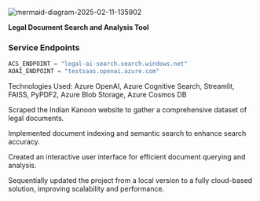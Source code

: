 ![mermaid-diagram-2025-02-11-135902](https://github.com/user-attachments/assets/ecae60f5-b356-489a-82dd-040a6e8061bc)


<b>Legal Document Search and Analysis Tool</b>

### Service Endpoints
```python
ACS_ENDPOINT = "legal-ai-search.search.windows.net"
AOAI_ENDPOINT = "testsaas.openai.azure.com"
```


Technologies Used: Azure OpenAI, Azure Cognitive Search, Streamlit, FAISS, PyPDF2, Azure Blob Storage, Azure Cosmos DB

Scraped the Indian Kanoon website to gather a comprehensive dataset of legal documents.



Implemented document indexing and semantic search to enhance search accuracy.



Created an interactive user interface for efficient document querying and analysis.



Sequentially updated the project from a local version to a fully cloud-based solution, improving scalability and performance.


